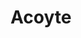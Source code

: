 ---
title: "Acoyte"
url: /ciudad-autonoma-de-buenos-aires/acoyte-avenida-acoyte/
shop: comodidad
---